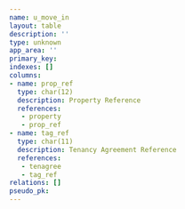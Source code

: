 ```yaml
---
name: u_move_in
layout: table
description: ''
type: unknown
app_area: ''
primary_key: 
indexes: []
columns:
- name: prop_ref
  type: char(12)
  description: Property Reference
  references:
   - property
   - prop_ref
- name: tag_ref
  type: char(11)
  description: Tenancy Agreement Reference
  references:
   - tenagree
   - tag_ref
relations: []
pseudo_pk: 
---
```


